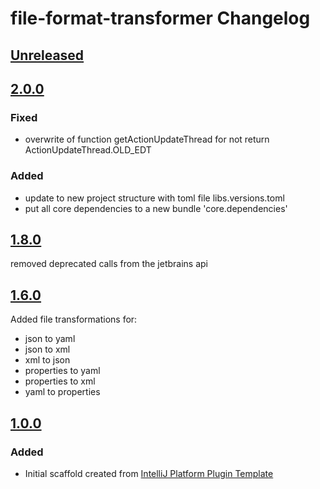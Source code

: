 <!-- Keep a Changelog guide -> https://keepachangelog.com -->

# file-format-transformer Changelog

## [Unreleased]

## [2.0.0]

### Fixed

- overwrite of function getActionUpdateThread for not return ActionUpdateThread.OLD_EDT

### Added

- update to new project structure with toml file libs.versions.toml
- put all core dependencies to a new bundle 'core.dependencies'

## [1.8.0]

removed deprecated calls from the jetbrains api

## [1.6.0]

Added file transformations for:

- json to yaml
- json to xml
- xml to json
- properties to yaml
- properties to xml
- yaml to properties

## [1.0.0]

### Added

- Initial scaffold created from [IntelliJ Platform Plugin Template](https://github.com/JetBrains/intellij-platform-plugin-template)

[Unreleased]: https://github.com/astrapi69/file-format-transformer/compare/v2.0.0...HEAD
[2.0.0]: https://github.com/astrapi69/file-format-transformer/compare/v1.8.0...v2.0.0
[1.8.0]: https://github.com/astrapi69/file-format-transformer/compare/v1.6.0...v1.8.0
[1.6.0]: https://github.com/astrapi69/file-format-transformer/compare/v1.0.0...v1.6.0
[1.0.0]: https://github.com/astrapi69/file-format-transformer/commits/v1.0.0
